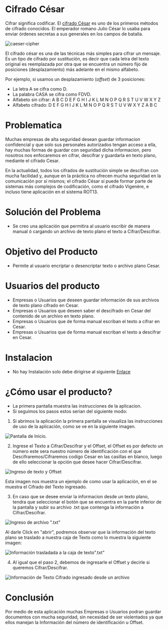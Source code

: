 # Cifrado César

Cifrar significa codificar. El [cifrado César](https://en.wikipedia.org/wiki/Caesar_cipher) es uno de los primeros métodos de cifrado conocidos. El emperador romano Julio César lo usaba para enviar órdenes secretas a sus generales en los campos de batalla.

![caeser-cipher](https://upload.wikimedia.org/wikipedia/commons/thumb/2/2b/Caesar3.svg/2000px-Caesar3.svg.png)

El cifrado césar es una de las técnicas más simples para cifrar un mensaje. Es un tipo de cifrado por sustitución, es decir que cada letra del texto original es reemplazada por otra que se encuentra un número fijo de posiciones (desplazamiento) más adelante en el mismo alfabeto.

Por ejemplo, si usamos un desplazamiento (_offset_) de 3 posiciones:

- La letra A se cifra como D.
- La palabra CASA se cifra como FDVD.
- Alfabeto sin cifrar: A B C D E F G H I J K L M N O P Q R S T U V W X Y Z
- Alfabeto cifrado: D E F G H I J K L M N O P Q R S T U V W X Y Z A B C

# Problematica

Muchas empresas de alta seguridad desean guardar informacion confidencial y que solo sus personales autorizados tengan acceso a ella, hay muchas formas de guardar con seguridad dicha informacion, pero nosotros nos enfocaremos en cifrar, descifrar y guardarla en texto plano, mediante el cifrado Cesar.

En la actualidad, todos los cifrados de sustitución simple se descifran con mucha facilidad y, aunque en la práctica no ofrecen mucha seguridad en la comunicación por sí mismos; el cifrado César sí puede formar parte de sistemas más complejos de codificación, como el cifrado Vigenère, e incluso tiene aplicación en el sistema ROT13.

# Solución del Problema

- Se creo una aplicación que permitira al usuario escribir de manera manual ó cargando un archivo de texto plano el texto a Cifrar/Descifrar.

# Objetivo del Producto

- Permite al usuario encriptar o desencriptar texto o archivo plano Cesar.

# Usuarios del producto

- Empresas o Usuarios que deseen guardar información de sus archivos de texto plano cifrado en Cesar.
- Empresas o Usuarios que deseen saber el descifrado en Cesar del contenido de un archivo en texto plano.
- Empresas o Usuarios que de forma manual escriban el texto a cifrar en Cesar.
- Empresas o Usuarios que de forma manual escriban el texto a descifrar en Cesar.

# Instalacion
- No hay Instalación solo debe dirigirse al siguiente [Enlace](https://jackelinperez.github.io/lim-2018-11-bc-core-am-cipher/src/)

# ¿Cómo usar el producto?

- La primera pantalla muestra las instrucciones de la aplicacion.
- Si seguimos los pasos estos serian del siguiente modo:
1. Si abrimos la aplicación la primera pantalla se visualiza las instrucciones de uso de la aplicación, como se ve en la siguiente imagen.

![Pantalla de Inicio.](https://jackelinperez.github.io/lim-2018-11-bc-core-am-cipher/src/imagen1.png)

2. Ingrese el Texto a Cifrar/Descifrar y el Offset, el Offset es por defecto un número este sera nuestro número de identificación con el que Descifraremos/Cifraremos codigo Cesar en las casillas en blanco, luego de ello seleccionar la opción que desee hacer Cifrar/Descifrar.

![Ingreso de texto y Offset](https://jackelinperez.github.io/lim-2018-11-bc-core-am-cipher/src/imagen2.png)

Esta imagen nos muestra un ejemplo de como usar la aplicación, en el se muestra el Cifrado del Texto ingresado.

3. En caso que se desee enviar la informacion desde un texto plano, tendra que seleccionar el botón que se encuentra en la parte inferior de la pantalla y subir su archivo .txt que contenga la información a Cifrar/Descifrar.

![Ingreso de archivo ".txt"](https://jackelinperez.github.io/lim-2018-11-bc-core-am-cipher/src/imagen3.png)

Al darle Click en "abrir", podremos observar que la información del texto plano se traslado a nuestra caja de Texto como lo muestra la siguiente imagen:

![Información trasladada a la caja de texto".txt"](https://jackelinperez.github.io/lim-2018-11-bc-core-am-cipher/src/imagen4.png)

4. Al igual que el paso 2, debemos de ingresarle el Offset y decirle si queremos Cifrar/Descifrar.

![Información de Texto Cifrado ingresado desde un archivo](https://jackelinperez.github.io/lim-2018-11-bc-core-am-cipher/src/imagen5.png)

# Conclusión

Por medio de esta aplicación muchas Empresas o Usuarios podran guardar documentos con mucha seguridad, sin necesidad de ser violentados ya que ellos manejan la Información del número de identificación u Offset.
